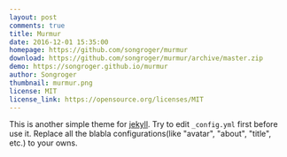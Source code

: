 ```yaml
---
layout: post
comments: true
title: Murmur
date: 2016-12-01 15:35:00
homepage: https://github.com/songroger/murmur
download: https://github.com/songroger/murmur/archive/master.zip
demo: https://songroger.github.io/murmur
author: Songroger
thumbnail: murmur.png
license: MIT
license_link: https://opensource.org/licenses/MIT
---
```


This is another simple theme for [jekyll](https://jekyllrb.com/). Try to edit `_config.yml` first before use it. Replace all the blabla configurations(like "avatar", "about", "title", etc.) to your owns.
